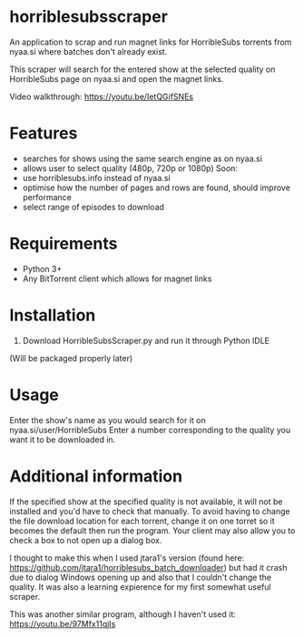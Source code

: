 # horriblesubsscraper
An application to scrap and run magnet links for HorribleSubs torrents from nyaa.si where batches don't already exist.

This scraper will search for the entered show at the selected quality on HorribleSubs page on nyaa.si and open the magnet links.

Video walkthrough: https://youtu.be/IetQGifSNEs

# Features
* searches for shows using the same search engine as on nyaa.si
* allows user to select quality (480p, 720p or 1080p)
Soon:
* use horriblesubs.info instead of nyaa.si
* optimise how the number of pages and rows are found, should improve performance
* select range of episodes to download

# Requirements
* Python 3+
* Any BitTorrent client which allows for magnet links

# Installation
1. Download HorribleSubsScraper.py and run it through Python IDLE

(Will be packaged properly later)

# Usage
Enter the show's name as you would search for it on nyaa.si/user/HorribleSubs
Enter a number corresponding to the quality you want it to be downloaded in.

# Additional information
If the specified show at the specified quality is not available, it will not be installed and you'd have to check that manually.
To avoid having to change the file download location for each torrent, change it on one torret so it becomes the default then run the program. Your client may also allow you to check a box to not open up a dialog box.

I thought to make this when I used jtara1's version (found here: https://github.com/jtara1/horriblesubs_batch_downloader) but had it crash due to dialog Windows opening up and also that I couldn't change the quality. It was also a learning expierence for my first somewhat useful scraper.

This was another similar program, although I haven't used it: https://youtu.be/97Mfx11qjIs
